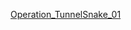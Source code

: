 [Operation_TunnelSnake_01](https://user-images.githubusercontent.com/92685838/161508055-333f30d1-c7bf-499f-bc8d-679142b354b9.png)
